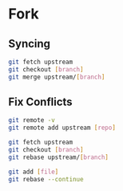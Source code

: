 # Fork

## Syncing

```sh
git fetch upstream
git checkout [branch]
git merge upstream/[branch]
```

## Fix Conflicts

```sh
git remote -v
git remote add upstream [repo]
```

```sh
git fetch upstream
git checkout [branch]
git rebase upstream/[branch]
```

```sh
git add [file]
git rebase --continue
```
